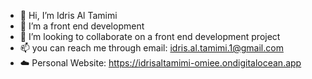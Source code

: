 - 👋 Hi, I’m Idris Al Tamimi
- 👀 I’m a front end development
- 💞️ I’m looking to collaborate on a front end development project 
- 📫 you can reach me through email: idris.al.tamimi.1@gmail.com
- ☁️ Personal Website: https://idrisaltamimi-omiee.ondigitalocean.app
